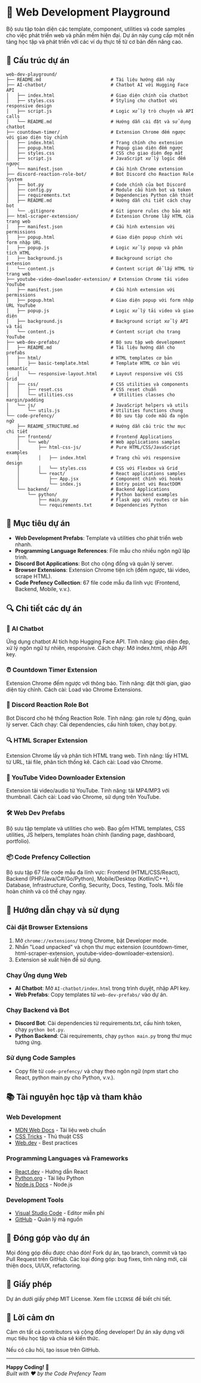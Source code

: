 # 🚀 Web Development Playground

Bộ sưu tập toàn diện các template, component, utilities và code samples cho việc phát triển web và phần mềm hiện đại. Dự án này cung cấp một nền tảng học tập và phát triển với các ví dụ thực tế từ cơ bản đến nâng cao.

## 📁 Cấu trúc dự án

```
web-dev-playground/
├── README.md                          # Tài liệu hướng dẫn này
├── AI-chatbot/                        # Chatbot AI với Hugging Face API
│   ├── index.html                     # Giao diện chính của chatbot
│   ├── styles.css                     # Styling cho chatbot với responsive design
│   ├── script.js                      # Logic xử lý trò chuyện và API calls
│   └── README.md                      # Hướng dẫn cài đặt và sử dụng chatbot
├── countdown-timer/                   # Extension Chrome đếm ngược với giao diện tùy chỉnh
│   ├── index.html                     # Trang chính cho extension
│   ├── popup.html                     # Popup giao diện đếm ngược
│   ├── styles.css                     # CSS cho giao diện đẹp mắt
│   ├── script.js                      # JavaScript xử lý logic đếm ngược
│   └── manifest.json                  # Cấu hình Chrome extension
├── discord-reaction-role-bot/         # Bot Discord cho Reaction Role System
│   ├── bot.py                         # Code chính của bot Discord
│   ├── config.py                      # Module cấu hình bot và token
│   ├── requirements.txt               # Dependencies Python cần thiết
│   ├── README.md                      # Hướng dẫn chi tiết cách chạy bot
│   └── .gitignore                     # Git ignore rules cho bảo mật
├── html-scraper-extension/            # Extension Chrome lấy HTML của trang web
│   ├── manifest.json                  # Cấu hình extension với permissions
│   ├── popup.html                     # Giao diện popup chính với form nhập URL
│   ├── popup.js                       # Logic xử lý popup và phân tích HTML
│   ├── background.js                  # Background script cho extension
│   └── content.js                     # Content script để lấy HTML từ trang web
├── youtube-video-downloader-extension/ # Extension Chrome tải video YouTube
│   ├── manifest.json                  # Cấu hình extension với permissions
│   ├── popup.html                     # Giao diện popup với form nhập URL YouTube
│   ├── popup.js                       # Logic xử lý tải video và giao diện
│   ├── background.js                  # Background script xử lý API và tải
│   └── content.js                     # Content script cho trang YouTube
├── web-dev-prefabs/                   # Bộ sưu tập web development
│   ├── README.md                      # Tài liệu hướng dẫn cho prefabs
│   ├── html/                          # HTML templates cơ bản
│   │   ├── basic-template.html        # Template HTML cơ bản với semantic
│   │   └── responsive-layout.html     # Layout responsive với CSS Grid
│   ├── css/                           # CSS utilities và components
│   │   ├── reset.css                  # CSS reset chuẩn
│   │   └── utilities.css               # Utilities classes cho margin/padding
│   └── js/                            # JavaScript helpers và utils
│       └── utils.js                   # Utilities functions chung
└── code-prefency/                     # Bộ sưu tập code mẫu đa ngôn ngữ
    ├── README_STRUCTURE.md            # Hướng dẫn cấu trúc thư mục chi tiết
    ├── frontend/                      # Frontend Applications
    │   └── web/                       # Web applications samples
    │       ├── html-css-js/           # Pure HTML/CSS/JavaScript examples
    │       │   ├── index.html         # Trang chủ với responsive design
    │       │   └── styles.css         # CSS với Flexbox và Grid
    │       └── react/                 # React applications samples
    │           ├── App.jsx            # Component chính với hooks
    │           └── index.js           # Entry point với ReactDOM
    └── backend/                       # Backend Applications
        └── python/                    # Python backend examples
            ├── main.py                # Flask app với routes cơ bản
            └── requirements.txt       # Dependencies Python
```

## 🎯 Mục tiêu dự án

- **Web Development Prefabs**: Template và utilities cho phát triển web nhanh.
- **Programming Language References**: File mẫu cho nhiều ngôn ngữ lập trình.
- **Discord Bot Applications**: Bot cho cộng đồng và quản lý server.
- **Browser Extensions**: Extension Chrome tiện ích (đếm ngược, tải video, scrape HTML).
- **Code Prefency Collection**: 67 file code mẫu đa lĩnh vực (Frontend, Backend, Mobile, v.v.).

## 🔍 Chi tiết các dự án

### 🤖 AI Chatbot
Ứng dụng chatbot AI tích hợp Hugging Face API. Tính năng: giao diện đẹp, xử lý ngôn ngữ tự nhiên, responsive. Cách chạy: Mở index.html, nhập API key.

### ⏰ Countdown Timer Extension
Extension Chrome đếm ngược với thông báo. Tính năng: đặt thời gian, giao diện tùy chỉnh. Cách cài: Load vào Chrome Extensions.

### 🤖 Discord Reaction Role Bot
Bot Discord cho hệ thống Reaction Role. Tính năng: gán role tự động, quản lý server. Cách chạy: Cài dependencies, cấu hình token, chạy bot.py.

### 🔍 HTML Scraper Extension
Extension Chrome lấy và phân tích HTML trang web. Tính năng: lấy HTML từ URL, tải file, phân tích thống kê. Cách cài: Load vào Chrome.

### 🎥 YouTube Video Downloader Extension
Extension tải video/audio từ YouTube. Tính năng: tải MP4/MP3 với thumbnail. Cách cài: Load vào Chrome, sử dụng trên YouTube.

### 🛠️ Web Dev Prefabs
Bộ sưu tập template và utilities cho web. Bao gồm HTML templates, CSS utilities, JS helpers, templates hoàn chỉnh (landing page, dashboard, portfolio).

### 📦 Code Prefency Collection
Bộ sưu tập 67 file code mẫu đa lĩnh vực: Frontend (HTML/CSS/React), Backend (PHP/Java/C#/Go/Python), Mobile/Desktop (Kotlin/C++), Database, Infrastructure, Config, Security, Docs, Testing, Tools. Mỗi file hoàn chỉnh và có thể chạy ngay.

## 🚀 Hướng dẫn chạy và sử dụng

### Cài đặt Browser Extensions
1. Mở `chrome://extensions/` trong Chrome, bật Developer mode.
2. Nhấn "Load unpacked" và chọn thư mục extension (countdown-timer, html-scraper-extension, youtube-video-downloader-extension).
3. Extension sẽ xuất hiện để sử dụng.

### Chạy Ứng dụng Web
- **AI Chatbot**: Mở `AI-chatbot/index.html` trong trình duyệt, nhập API key.
- **Web Prefabs**: Copy templates từ `web-dev-prefabs/` vào dự án.

### Chạy Backend và Bot
- **Discord Bot**: Cài dependencies từ requirements.txt, cấu hình token, chạy `python bot.py`.
- **Python Backend**: Cài requirements, chạy `python main.py` trong thư mục tương ứng.

### Sử dụng Code Samples
- Copy file từ `code-prefency/` và chạy theo ngôn ngữ (npm start cho React, python main.py cho Python, v.v.).

## 📚 Tài nguyên học tập và tham khảo

### Web Development
- [MDN Web Docs](https://developer.mozilla.org/) - Tài liệu web chuẩn
- [CSS Tricks](https://css-tricks.com/) - Thủ thuật CSS
- [Web.dev](https://web.dev/) - Best practices

### Programming Languages và Frameworks
- [React.dev](https://react.dev/) - Hướng dẫn React
- [Python.org](https://python.org/) - Tài liệu Python
- [Node.js Docs](https://nodejs.org/) - Node.js

### Development Tools
- [Visual Studio Code](https://code.visualstudio.com/) - Editor miễn phí
- [GitHub](https://github.com/) - Quản lý mã nguồn

## 🤝 Đóng góp vào dự án

Mọi đóng góp đều được chào đón! Fork dự án, tạo branch, commit và tạo Pull Request trên GitHub. Các loại đóng góp: bug fixes, tính năng mới, cải thiện docs, UI/UX, refactoring.

## 📄 Giấy phép

Dự án dưới giấy phép MIT License. Xem file `LICENSE` để biết chi tiết.

## 🙏 Lời cảm ơn

Cảm ơn tất cả contributors và cộng đồng developer! Dự án xây dựng với mục tiêu học tập và chia sẻ kiến thức.

Nếu có câu hỏi, tạo issue trên GitHub.

---

**Happy Coding! 🎉**  
*Built with ❤️ by the Code Prefency Team*
